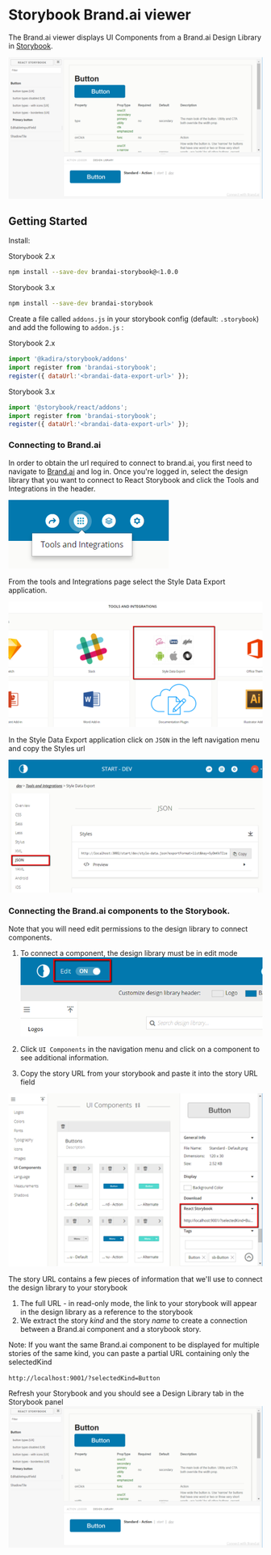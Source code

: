 # Storybook Brand.ai viewer

The Brand.ai viewer displays UI Components from a Brand.ai Design Library in [Storybook](https://github.com/storybooks/storybook).  

![brandai-react-storybook](./docs/button-storybook.png)

## Getting Started

Install:

Storybook 2.x
```sh
npm install --save-dev brandai-storybook@<1.0.0
```

Storybook 3.x
```sh
npm install --save-dev brandai-storybook
```

Create a file called `addons.js` in your storybook config (default: `.storybook`) and add the following to `addon.js` :  

Storybook 2.x
```javascript
import '@kadira/storybook/addons'
import register from 'brandai-storybook';
register({ dataUrl:'<brandai-data-export-url>' });
```
Storybook 3.x
```javascript
import '@storybook/react/addons';
import register from 'brandai-storybook';
register({ dataUrl:'<brandai-data-export-url>' });
```

### Connecting to Brand.ai
In order to obtain the url required to connect to brand.ai, you first need to navigate to [Brand.ai](https://brand.ai) and log in. Once you're logged in, select the design library that you want to connect to React Storybook and click the Tools and Integrations in the header.

![Tools and Integrations](./docs/tools-integrations.png)

From the tools and Integrations page select the Style Data Export application.
 
![Data export app](./docs/data-export-app.png)

In the Style Data Export application click on `JSON` in the left navigation menu and copy the Styles url

![Data export app](./docs/data-export.png)




### Connecting the Brand.ai components to the Storybook. 
Note that you will need edit permissions to the design library to connect components.

1. To connect a component, the design library must be in edit mode
![Edit mode](./docs/edit-mode.png)

2. Click `UI Components` in the navigation menu and click on a component to see additional information.

3. Copy the story URL from your storybook and paste it into the story URL field

![Story url](./docs/component-url.png)


The story URL contains a few pieces of information that we'll use to connect the design library to your storybook
1. The full URL - in read-only mode, the link to your storybook will appear in the design library as a reference to the storybook
2. We extract the story _kind_ and the story _name_ to create a connection between a Brand.ai component and a storybook story.

Note: If you want the same Brand.ai component to be displayed for multiple stories of the same kind, you can paste a partial URL containing only the selectedKind

`http://localhost:9001/?selectedKind=Button`

Refresh your Storybook and you should see a Design Library tab in the Storybook panel 
![brandai-react-storybook](./docs/button-storybook.png) 

